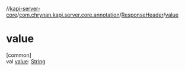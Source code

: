 //[kapi-server-core](../../../index.md)/[com.chrynan.kapi.server.core.annotation](../index.md)/[ResponseHeader](index.md)/[value](value.md)

# value

[common]\
val [value](value.md): [String](https://kotlinlang.org/api/latest/jvm/stdlib/kotlin/-string/index.html)
